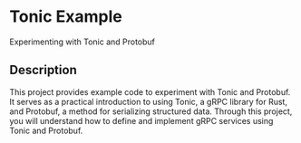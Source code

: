 # Tonic Example

Experimenting with Tonic and Protobuf

## Description

This project provides example code to experiment with Tonic and Protobuf. It serves as a practical introduction to using Tonic, a gRPC library for Rust, and Protobuf, a method for serializing structured data. Through this project, you will understand how to define and implement gRPC services using Tonic and Protobuf.

